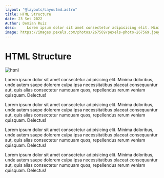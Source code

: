 ```yaml
---
layout: "@layouts/Layoutmd.astro"
title: HTML Structure
date: 23 Set 2022
Author: Demian Ruiz
desc:     Lorem ipsum dolor sit amet consectetur adipisicing elit. Minima doloribus, unde autem saepe dolorem culpa ipsa necessitatibus placeat consequuntur aut, quis alias consectetur numquam quos, repellendus rerum veniam quisquam. Delectus!
image: https://images.pexels.com/photos/267569/pexels-photo-267569.jpeg?auto=compress&cs=tinysrgb&w=600
---
```


# HTML Structure

![html](https://images.pexels.com/photos/267569/pexels-photo-267569.jpeg?auto=compress&cs=tinysrgb&w=900)

Lorem ipsum dolor sit amet consectetur adipisicing elit. Minima doloribus, unde autem saepe dolorem culpa ipsa necessitatibus placeat consequuntur aut, quis alias consectetur numquam quos, repellendus rerum veniam quisquam. Delectus!

Lorem ipsum dolor sit amet consectetur adipisicing elit. Minima doloribus, unde autem saepe dolorem culpa ipsa necessitatibus placeat consequuntur aut, quis alias consectetur numquam quos, repellendus rerum veniam quisquam. Delectus!

Lorem ipsum dolor sit amet consectetur adipisicing elit. Minima doloribus, unde autem saepe dolorem culpa ipsa necessitatibus placeat consequuntur aut, quis alias consectetur numquam quos, repellendus rerum veniam quisquam. Delectus!

Lorem ipsum dolor sit amet consectetur adipisicing elit. Minima doloribus, unde autem saepe dolorem culpa ipsa necessitatibus placeat consequuntur aut, quis alias consectetur numquam quos, repellendus rerum veniam quisquam. Delectus!

```html


```
